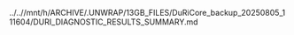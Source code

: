 ../..//mnt/h/ARCHIVE/.UNWRAP/13GB_FILES/DuRiCore_backup_20250805_111604/DURI_DIAGNOSTIC_RESULTS_SUMMARY.md